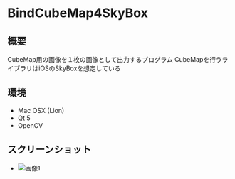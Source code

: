 BindCubeMap4SkyBox
==================

概要
-----
CubeMap用の画像を１枚の画像として出力するプログラム
CubeMapを行うライブラリはiOSのSkyBoxを想定している

環境
------
- Mac OSX (Lion)
- Qt 5
- OpenCV

スクリーンショット
--------------------
 - ![画像1](https://raw.github.com/akaqma/BindCubeMap4SkyBox/master/images/1.png "image")
